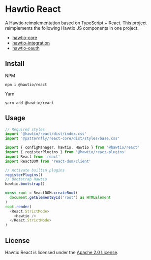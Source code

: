 # Hawtio React

A Hawtio reimplementation based on TypeScript + React.
This project reimplements the following Hawtio JS components in one project:

- [hawtio-core](https://github.com/hawtio/hawtio-core)
- [hawtio-integration](https://github.com/hawtio/hawtio-integration)
- [hawtio-oauth](https://github.com/hawtio/hawtio-oauth)

## Install

NPM

```console
npm i @hawtio/react
```

Yarn

```console
yarn add @hawtio/react
```

## Usage

```javascript
// Required styles
import '@hawtio/react/dist/index.css'
import '@patternfly/react-core/dist/styles/base.css'

import { configManager, hawtio, Hawtio } from '@hawtio/react'
import { registerPlugins } from '@hawtio/react-plugins'
import React from 'react'
import ReactDOM from 'react-dom/client'

// Activate builtin plugins
registerPlugins()
// Bootstrap Hawtio
hawtio.bootstrap()

const root = ReactDOM.createRoot(
  document.getElementById('root') as HTMLElement
)
root.render(
  <React.StrictMode>
    <Hawtio />
  </React.StrictMode>
)
```

## License

Hawtio React is licensed under the [Apache 2.0 License](./LICENSE).
